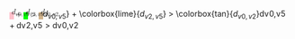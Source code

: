 <span class="katex"><span class="katex-mathml"><math xmlns="http://www.w3.org/1998/Math/MathML"><semantics><mrow><mpadded width="+6pt" height="+6pt" lspace="3pt" voffset="3pt" mathbackground="pink"><mstyle scriptlevel="0" displaystyle="false"><msub><mi>d</mi><mrow><mi>v</mi><mn>0</mn><mo separator="true">,</mo><mi>v</mi><mn>5</mn></mrow></msub></mstyle></mpadded><mo>+</mo><mpadded width="+6pt" height="+6pt" lspace="3pt" voffset="3pt" mathbackground="lime"><mstyle scriptlevel="0" displaystyle="false"><msub><mi>d</mi><mrow><mi>v</mi><mn>2</mn><mo separator="true">,</mo><mi>v</mi><mn>5</mn></mrow></msub></mstyle></mpadded><mo>&gt;</mo><mpadded width="+6pt" height="+6pt" lspace="3pt" voffset="3pt" mathbackground="tan"><mstyle scriptlevel="0" displaystyle="false"><msub><mi>d</mi><mrow><mi>v</mi><mn>0</mn><mo separator="true">,</mo><mi>v</mi><mn>2</mn></mrow></msub></mstyle></mpadded></mrow><annotation encoding="application/x-tex">\colorbox{pink}{$d_{v0,v5}$} + \colorbox{lime}{$d_{v2,v5}$} &gt; \colorbox{tan}{$d_{v0,v2}$}</annotation></semantics></math></span><span class="katex-html" aria-hidden="true"><span class="base"><span class="strut" style="height:1.5805479999999998em;vertical-align:-0.586108em;"></span><span class="mord"><span class="vlist-t vlist-t2"><span class="vlist-r"><span class="vlist" style="height:0.9944399999999999em;"><span style="top:-2.99444em;"><span class="pstrut" style="height:3.580548em;"></span><span class="stretchy colorbox" style="height:1.5805479999999998em;background-color:pink;"></span></span><span style="top:-3.580548em;"><span class="pstrut" style="height:3.580548em;"></span><span class="mord boxpad"><span class="mord"><span class="mord mathnormal">d</span><span class="msupsub"><span class="vlist-t vlist-t2"><span class="vlist-r"><span class="vlist" style="height:0.301108em;"><span style="top:-2.5500000000000003em;margin-left:0em;margin-right:0.05em;"><span class="pstrut" style="height:2.7em;"></span><span class="sizing reset-size6 size3 mtight"><span class="mord mtight"><span class="mord mathnormal mtight" style="margin-right:0.03588em;">v</span><span class="mord mtight">0</span><span class="mpunct mtight">,</span><span class="mord mathnormal mtight" style="margin-right:0.03588em;">v</span><span class="mord mtight">5</span></span></span></span></span><span class="vlist-s">​</span></span><span class="vlist-r"><span class="vlist" style="height:0.286108em;"><span></span></span></span></span></span></span></span></span></span><span class="vlist-s">​</span></span><span class="vlist-r"><span class="vlist" style="height:0.586108em;"><span></span></span></span></span></span><span class="mspace" style="margin-right:0.2222222222222222em;"></span><span class="mbin">+</span><span class="mspace" style="margin-right:0.2222222222222222em;"></span></span><span class="base"><span class="strut" style="height:1.5805479999999998em;vertical-align:-0.586108em;"></span><span class="mord"><span class="vlist-t vlist-t2"><span class="vlist-r"><span class="vlist" style="height:0.9944399999999999em;"><span style="top:-2.99444em;"><span class="pstrut" style="height:3.580548em;"></span><span class="stretchy colorbox" style="height:1.5805479999999998em;background-color:lime;"></span></span><span style="top:-3.580548em;"><span class="pstrut" style="height:3.580548em;"></span><span class="mord boxpad"><span class="mord"><span class="mord mathnormal">d</span><span class="msupsub"><span class="vlist-t vlist-t2"><span class="vlist-r"><span class="vlist" style="height:0.301108em;"><span style="top:-2.5500000000000003em;margin-left:0em;margin-right:0.05em;"><span class="pstrut" style="height:2.7em;"></span><span class="sizing reset-size6 size3 mtight"><span class="mord mtight"><span class="mord mathnormal mtight" style="margin-right:0.03588em;">v</span><span class="mord mtight">2</span><span class="mpunct mtight">,</span><span class="mord mathnormal mtight" style="margin-right:0.03588em;">v</span><span class="mord mtight">5</span></span></span></span></span><span class="vlist-s">​</span></span><span class="vlist-r"><span class="vlist" style="height:0.286108em;"><span></span></span></span></span></span></span></span></span></span><span class="vlist-s">​</span></span><span class="vlist-r"><span class="vlist" style="height:0.586108em;"><span></span></span></span></span></span><span class="mspace" style="margin-right:0.2777777777777778em;"></span><span class="mrel">&gt;</span><span class="mspace" style="margin-right:0.2777777777777778em;"></span></span><span class="base"><span class="strut" style="height:1.5805479999999998em;vertical-align:-0.586108em;"></span><span class="mord"><span class="vlist-t vlist-t2"><span class="vlist-r"><span class="vlist" style="height:0.9944399999999999em;"><span style="top:-2.99444em;"><span class="pstrut" style="height:3.580548em;"></span><span class="stretchy colorbox" style="height:1.5805479999999998em;background-color:tan;"></span></span><span style="top:-3.580548em;"><span class="pstrut" style="height:3.580548em;"></span><span class="mord boxpad"><span class="mord"><span class="mord mathnormal">d</span><span class="msupsub"><span class="vlist-t vlist-t2"><span class="vlist-r"><span class="vlist" style="height:0.301108em;"><span style="top:-2.5500000000000003em;margin-left:0em;margin-right:0.05em;"><span class="pstrut" style="height:2.7em;"></span><span class="sizing reset-size6 size3 mtight"><span class="mord mtight"><span class="mord mathnormal mtight" style="margin-right:0.03588em;">v</span><span class="mord mtight">0</span><span class="mpunct mtight">,</span><span class="mord mathnormal mtight" style="margin-right:0.03588em;">v</span><span class="mord mtight">2</span></span></span></span></span><span class="vlist-s">​</span></span><span class="vlist-r"><span class="vlist" style="height:0.286108em;"><span></span></span></span></span></span></span></span></span></span><span class="vlist-s">​</span></span><span class="vlist-r"><span class="vlist" style="height:0.586108em;"><span></span></span></span></span></span></span></span></span>